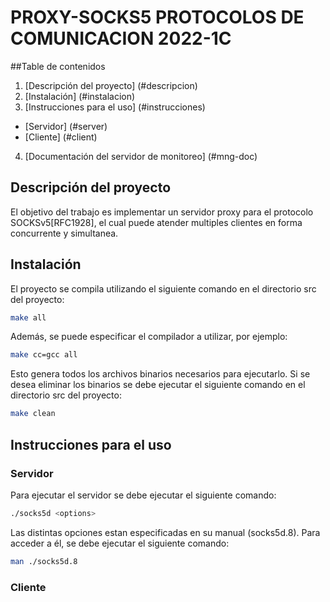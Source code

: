 # PROXY-SOCKS5 PROTOCOLOS DE COMUNICACION 2022-1C

##Table de contenidos
1. [Descripción del proyecto] (#descripcion)
2. [Instalación] (#instalacion)
3. [Instrucciones para el uso] (#instrucciones)
  * [Servidor] (#server)
  * [Cliente] (#client)
4. [Documentación del servidor de monitoreo] (#mng-doc)

## Descripción del proyecto
El objetivo del trabajo es implementar un servidor proxy para el protocolo SOCKSv5[RFC1928], el cual puede atender multiples clientes en forma concurrente y simultanea.

## Instalación
El proyecto se compila utilizando el siguiente comando en el directorio src del proyecto:
```bash
make all
```

Además, se puede especificar el compilador a utilizar, por ejemplo:
```bash
make cc=gcc all 
```

Esto genera todos los archivos binarios necesarios para ejecutarlo.
Si se desea eliminar los binarios se debe ejecutar el siguiente comando en el directorio src del proyecto:
```bash
make clean
```

## Instrucciones para el uso
### Servidor
Para ejecutar el servidor se debe ejecutar el siguiente comando:
```bash
./socks5d <options>
```
Las distintas opciones estan especificadas en su manual (socks5d.8). Para acceder a él, se debe ejecutar el siguiente comando:
```bash
man ./socks5d.8
```

### Cliente
